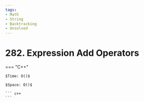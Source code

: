 ```yaml
---
tags:
- Math
- String
- Backtracking
- Unsolved
---
```



# 282. Expression Add Operators

=== "C++"

    $Time: O()$

    $Space: O()$

    ``` c++
    ```